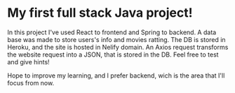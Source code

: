 # My first full stack Java project!

In this project I've used React to frontend and Spring to backend.
A data base was made to store users's info and movies ratting.
The DB is stored in Heroku, and the site is hosted in Nelify domain.
An Axios request transforms the website request into a JSON, that is stored in the DB.
Feel free to test and give hints!

Hope to improve my learning, and I prefer backend, wich is the area that I'll focus from now.